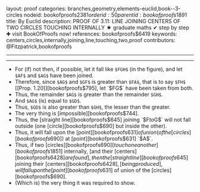 layout: proof
categories: branches,geometry,elements-euclid,book--3-circles
nodeid: bookofproofs$2381
orderid: 50
parentid: bookofproofs$1891
title: By Euclid
description: PROOF OF 3.11: LINE JOINING CENTERS OF TWO CIRCLES TOUCHING INTERNALLY &#9733; graduate maths &#10004; step by step &#10010; visit BookOfProofs now!
references: bookofproofs$6419
keywords: centers,circles,internally,joining,line,touching,two,proof
contributors: @Fitzpatrick,bookofproofs

---


---



* For (if) not then, if possible, let it fall like `$FGH$` (in the figure), and let `$AF$` and `$AG$` have been joined.
* Therefore, since `$AG$` and `$GF$` is greater than `$FA$`, that is to say `$FH$` [[Prop. 1.20]][bookofproofs$795], let `$FG$` have been taken from both.
* Thus, the remainder `$AG$` is greater than the remainder `$GH$`.
* And `$AG$` (is) equal to `$GD$`.
* Thus, `$GD$` is also greater than `$GH$`, the lesser than the greater.
* The very thing is [impossible][bookofproofs$744].
* Thus, the [straight line][bookofproofs$645] joining `$F$` to `$G$` will not fall outside (one [circle][bookofproofs$690] but inside the other).
* Thus, it will fall upon the [point][bookofproofs$631] of union (of the [circles][bookofproofs$690]) at [point][bookofproofs$631] `$A$`.
* Thus, if two [circles][bookofproofs$690] [touch one another][bookofproofs$1851] internally, [and their [centers][bookofproofs$6428] are found], then the [straight line][bookofproofs$645] joining their [centers][bookofproofs$6428], [being produced], will fall upon the [point][bookofproofs$631] of union of the [circles][bookofproofs$690].
* (Which is) the very thing it was required to show.
